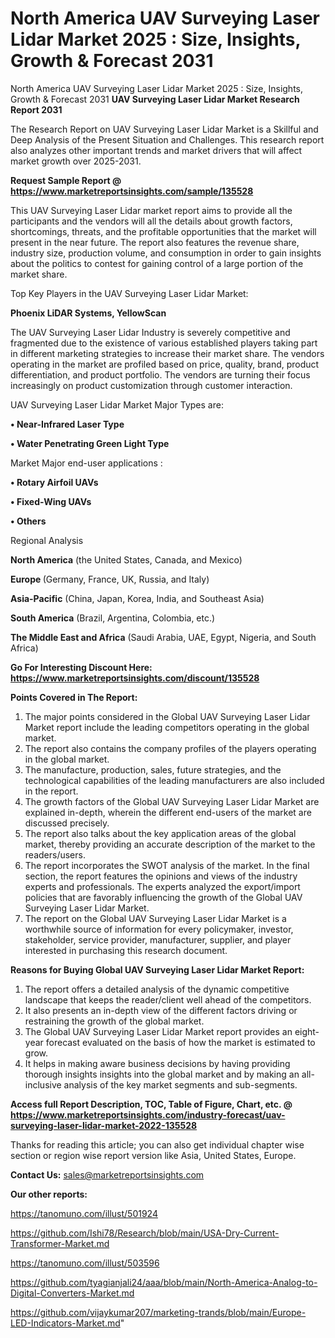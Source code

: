 # North America UAV Surveying Laser Lidar Market 2025 : Size, Insights, Growth & Forecast 2031
North America UAV Surveying Laser Lidar Market 2025 : Size, Insights, Growth & Forecast 2031
<strong>UAV Surveying Laser Lidar Market Research Report 2031</strong>

The Research Report on UAV Surveying Laser Lidar Market is a Skillful and Deep Analysis of the Present Situation and Challenges. This research report also analyzes other important trends and market drivers that will affect market growth over 2025-2031.

<strong>Request Sample Report @ <a href=https://www.marketreportsinsights.com/sample/135528>https://www.marketreportsinsights.com/sample/135528</a></strong>

This UAV Surveying Laser Lidar market report aims to provide all the participants and the vendors will all the details about growth factors, shortcomings, threats, and the profitable opportunities that the market will present in the near future. The report also features the revenue share, industry size, production volume, and consumption in order to gain insights about the politics to contest for gaining control of a large portion of the market share.

Top Key Players in the UAV Surveying Laser Lidar Market:

<strong>Phoenix LiDAR Systems, YellowScan</strong>

The UAV Surveying Laser Lidar Industry is severely competitive and fragmented due to the existence of various established players taking part in different marketing strategies to increase their market share. The vendors operating in the market are profiled based on price, quality, brand, product differentiation, and product portfolio. The vendors are turning their focus increasingly on product customization through customer interaction.

UAV Surveying Laser Lidar Market Major Types are:

<strong>• Near-Infrared Laser Type

• Water Penetrating Green Light Type</strong>

Market Major end-user applications :

<strong>• Rotary Airfoil UAVs

• Fixed-Wing UAVs

• Others</strong>

Regional Analysis

</u><strong><b>North America</b></strong> (the United States, Canada, and Mexico)

<strong><b>Europe </b></strong>(Germany, France, UK, Russia, and Italy)

<strong><b>Asia-Pacific</b></strong> (China, Japan, Korea, India, and Southeast Asia)

<strong><b>South America</b></strong> (Brazil, Argentina, Colombia, etc.)

<strong><b>The Middle East and Africa</b></strong> (Saudi Arabia, UAE, Egypt, Nigeria, and South Africa)

<strong>Go For Interesting Discount Here: <a href=https://www.marketreportsinsights.com/discount/135528>https://www.marketreportsinsights.com/discount/135528</a></strong>

<strong>Points Covered in The Report:</strong>
<ol>
  <li>The major points considered in the Global UAV Surveying Laser Lidar Market report include the leading competitors operating in the global market.</li>
  <li>The report also contains the company profiles of the players operating in the global market.</li>
  <li>The manufacture, production, sales, future strategies, and the technological capabilities of the leading manufacturers are also included in the report.</li>
  <li>The growth factors of the Global UAV Surveying Laser Lidar Market are explained in-depth, wherein the different end-users of the market are discussed precisely.</li>
  <li>The report also talks about the key application areas of the global market, thereby providing an accurate description of the market to the readers/users.</li>
  <li>The report incorporates the SWOT analysis of the market. In the final section, the report features the opinions and views of the industry experts and professionals. The experts analyzed the export/import policies that are favorably influencing the growth of the Global UAV Surveying Laser Lidar Market.</li>
  <li>The report on the Global UAV Surveying Laser Lidar Market is a worthwhile source of information for every policymaker, investor, stakeholder, service provider, manufacturer, supplier, and player interested in purchasing this research document.</li>
</ol>
<strong>Reasons for Buying Global UAV Surveying Laser Lidar Market Report:</strong>

<ol>
  <li>The report offers a detailed analysis of the dynamic competitive landscape that keeps the reader/client well ahead of the competitors.</li>
  <li>It also presents an in-depth view of the different factors driving or restraining the growth of the global market.</li>
  <li>The Global UAV Surveying Laser Lidar Market report provides an eight-year forecast evaluated on the basis of how the market is estimated to grow.</li>
  <li>It helps in making aware business decisions by having providing thorough insights insights into the global market and by making an all-inclusive analysis of the key market segments and sub-segments.</li>
</ol>
<strong>Access full Report Description, TOC, Table of Figure, Chart, etc. @ <a href=https://www.marketreportsinsights.com/industry-forecast/uav-surveying-laser-lidar-market-2022-135528>https://www.marketreportsinsights.com/industry-forecast/uav-surveying-laser-lidar-market-2022-135528</a></strong>


Thanks for reading this article; you can also get individual chapter wise section or region wise report version like Asia, United States, Europe.

<strong>Contact Us:</strong>
sales@marketreportsinsights.com

<strong>Our other reports:</strong>

<a href=https://tanomuno.com/illust/501924>https://tanomuno.com/illust/501924</a>

<a href=https://github.com/Ishi78/Research/blob/main/USA-Dry-Current-Transformer-Market.md>https://github.com/Ishi78/Research/blob/main/USA-Dry-Current-Transformer-Market.md</a>

<a href=https://tanomuno.com/illust/503596>https://tanomuno.com/illust/503596</a>

<a href=https://github.com/tyagianjali24/aaa/blob/main/North-America-Analog-to-Digital-Converters-Market.md>https://github.com/tyagianjali24/aaa/blob/main/North-America-Analog-to-Digital-Converters-Market.md</a>

<a href=https://github.com/vijaykumar207/marketing-trands/blob/main/Europe-LED-Indicators-Market.md>https://github.com/vijaykumar207/marketing-trands/blob/main/Europe-LED-Indicators-Market.md</a>"
